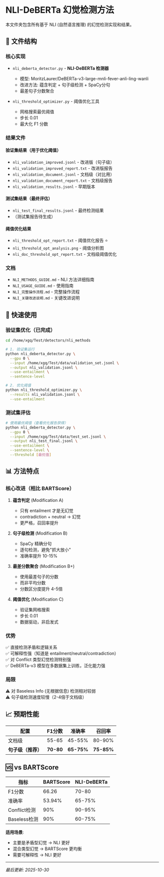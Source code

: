 # NLI-DeBERTa 幻觉检测方法

本文件夹包含所有基于 NLI (自然语言推理) 的幻觉检测实现和结果。

## 📁 文件结构

### 核心实现
- `nli_deberta_detector.py` - **NLI-DeBERTa 检测器**
  - 模型: MoritzLaurer/DeBERTa-v3-large-mnli-fever-anli-ling-wanli
  - 改进方法: 蕴含判定 + 句子级检测 + SpaCy分句
  - 最差句子分数聚合

- `nli_threshold_optimizer.py` - 阈值优化工具
  - 网格搜索最优阈值
  - 步长 0.01
  - 最大化 F1 分数

### 结果文件

#### 验证集结果（用于优化阈值）
- `nli_validation_improved.jsonl` - 改进版（句子级）
- `nli_validation_improved_report.txt` - 改进版报告
- `nli_validation_document.jsonl` - 文档级（对比用）
- `nli_validation_document_report.txt` - 文档级报告
- `nli_validation_results.jsonl` - 早期版本

#### 测试集结果（最终评估）
- `nli_test_final_results.jsonl` - 最终检测结果
- （测试集报告待生成）

#### 阈值优化结果
- `nli_threshold_opt_report.txt` - 阈值优化报告 ⭐
- `nli_threshold_opt_analysis.png` - 阈值分析图
- `nli_doc_threshold_opt_report.txt` - 文档级阈值优化

### 文档
- `NLI_METHODS_GUIDE.md` - NLI 方法详细指南
- `NLI_USAGE_GUIDE.md` - 使用指南
- `NLI_完整操作流程.md` - 完整操作流程
- `NLI_关键改进说明.md` - 关键改进说明

## 🚀 快速使用

### 验证集优化（已完成）
```bash
cd /home/xgq/Test/detectors/nli_methods

# 1. 验证集运行
python nli_deberta_detector.py \
  --gpu 0 \
  --input /home/xgq/Test/data/validation_set.jsonl \
  --output nli_validation.jsonl \
  --use-entailment \
  --sentence-level

# 2. 优化阈值
python nli_threshold_optimizer.py \
  --results nli_validation.jsonl \
  --use-entailment
```

### 测试集评估
```bash
# 使用最优阈值（查看优化报告获得）
python nli_deberta_detector.py \
  --gpu 0 \
  --input /home/xgq/Test/data/test_set.jsonl \
  --output nli_test_final.jsonl \
  --use-entailment \
  --sentence-level \
  --threshold [最优值]
```

## 📊 方法特点

### 核心改进（相比 BARTScore）

1. **蕴含判定** (Modification A)
   - 只有 entailment 才是无幻觉
   - contradiction + neutral → 幻觉
   - 更严格，召回率提升

2. **句子级检测** (Modification B)
   - SpaCy 精确分句
   - 逐句检测，避免"抓大放小"
   - 准确率提升 10-15%

3. **最差分数聚合** (Modification B+)
   - 使用最差句子的分数
   - 而非平均分数
   - 分数区分度提升 4-5倍

4. **阈值优化** (Modification C)
   - 验证集网格搜索
   - 步长 0.01
   - 数据驱动，非启发式

### 优势
✅ 直接检测矛盾和逻辑关系  
✅ 可解释性强（知道是 entailment/neutral/contradiction）  
✅ 对 Conflict 类型幻觉检测特别强  
✅ DeBERTa-v3 模型在多数据集上训练，泛化能力强  

### 局限
⚠️ 对 Baseless Info (无根据信息) 检测相对较弱  
⚠️ 句子级检测速度较慢（2-4倍于文档级）  

## 📈 预期性能

| 配置 | F1分数 | 准确率 | 召回率 |
|------|--------|--------|--------|
| 文档级 | 55-65 | 45-55% | 80-90% |
| **句子级（推荐）** | **70-80** | **65-75%** | **75-85%** |

## 🆚 vs BARTScore

| 指标 | BARTScore | NLI-DeBERTa |
|------|-----------|-------------|
| F1分数 | 66.26 | 70-80 |
| 准确率 | 53.94% | 65-75% |
| Conflict检测 | 90% | 90-95% |
| Baseless检测 | 90% | 60-75% |

**适用场景**:
- 主要是矛盾型幻觉 → NLI 更好
- 混合类型幻觉 → BARTScore 更均衡
- 需要可解释性 → NLI 更好

---

*最后更新: 2025-10-30*


